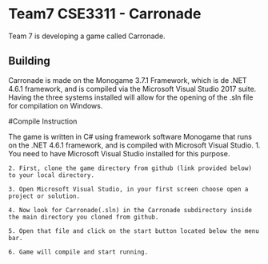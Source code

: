# Team7 CSE3311 - Carronade
Team 7 is developing a game called Carronade.

## Building
Carronade is made on the Monogame 3.7.1 Framework, which is de .NET 4.6.1 framework, and is compiled via the Microsoft Visual Studio 2017 suite. Having the three systems installed will allow for the opening of the .sln file for compilation on Windows.


#Compile Instruction

The game is written in C# using framework software Monogame that runs on the .NET 4.6.1 framework, and is compiled with Microsoft Visual Studio.
	1. You need to have Microsoft Visual Studio installed for this purpose. 
	
	2. First, clone the game directory from github (link provided below) to your local directory.
	
	3. Open Microsoft Visual Studio, in your first screen choose open a project or solution.
	
	4. Now look for Carronade(.sln) in the Carronade subdirectory inside the main directory you cloned from github.
	
	5. Open that file and click on the start button located below the menu bar.
	
	6. Game will compile and start running.
